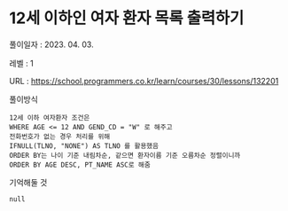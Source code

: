# 12세 이하인 여자 환자 목록 출력하기
풀이일자 : 2023. 04. 03.  
    
레벨 : 1    

URL : https://school.programmers.co.kr/learn/courses/30/lessons/132201
    
풀이방식    

    12세 이하 여자환자 조건은
    WHERE AGE <= 12 AND GEND_CD = "W" 로 해주고
    전화번호가 없는 경우 처리를 위해
    IFNULL(TLNO, "NONE") AS TLNO 를 활용했음
    ORDER BY는 나이 기준 내림차순, 같으면 환자이름 기준 오름차순 정렬이니까
    ORDER BY AGE DESC, PT_NAME ASC로 해줌

기억해둘 것  
    
    null